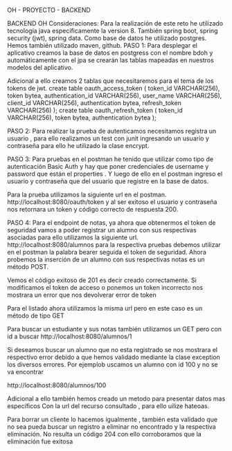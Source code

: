 
OH - PROYECTO - BACKEND



BACKEND OH
Consideraciones:
Para la realización de este reto he utilizado tecnología java específicamente la version 8.
También spring boot, spring security (jwt), spring data.
Como base de datos he utilizado postgres.
Hemos también utilizado maven, github.
PASO 1:
Para desplegar el aplicativo creamos la base de datos en postgress con el nombre bdoh y automáticamente con el jpa se crearán las tablas mapeadas en nuestros modelos del aplicativo.
 
Adicional a ello creamos 2 tablas que necesitaremos para el tema de los tokens de jwt.
create table oauth_access_token (
  token_id VARCHAR(256),
  token bytea,
  authentication_id VARCHAR(256),
  user_name VARCHAR(256),
  client_id VARCHAR(256),
  authentication bytea,
  refresh_token VARCHAR(256)
);
create table oauth_refresh_token (
  token_id VARCHAR(256),
  token bytea,
  authentication bytea
);


PASO 2:
Para realizar la prueba de autenticamos necesitamos registra un usuario , para ello realizamos un test con junit ingresando un usuario y contraseña para ello he utilizado la clase  encrypt.
 


PASO 3:
Para pruebas en el postman he tenido que utilizar como tipo de autenticación Basic Auth y hay que poner credenciales de username y password que están el properties .
Y luego de ello en el postman ingreso el usuario y contraseña que del usuario que registre en la base de datos.
 


Para la prueba utilizamos la siguiente url en el postman.
http://localhost:8080/oauth/token
y al ser exitoso el usuario y contraseña nos retornara un token y código correcto de respuesta 200.
 

PASO 4:
Para el endpoint de notas, ya ahora que obtenermos el token de seguridad vamos a poder registrar un alumno con sus respectivas asociadas para ello utilizamos la siguiente url.
http://localhost:8080/alumnos
para la respectiva pruebas debemos utilizar en el postman la palabra bearer seguida el token de seguridad.
Ahora probemos la inserción de un alumno con sus respectivas notas es un método POST.


Vemos el código exitoso de  201 es decir creado correctamente.
Si modificamos el token de acceso o ponemos un token incorrecto nos mostrara un error que nos devolverar error de token

 

Para el listado ahora utilizamos la misma url pero en este caso es un método de tipo GET

 

Para buscar un estudiante y sus notas también utilizamos un GET pero con id a buscar
http://localhost:8080/alumnos/1

 

Si deseamos buscar un alumno que no esta registrado se nos mostrara el respectivo error debido a que hemos validado mediante la clase exception los diversos errores. Por ejemplob uscamos un alumno con id 100 y no se va encontrar

http://localhost:8080/alumnos/100
 
Adicional a ello también hemos creado un metodo para presentar datos mas específicos  Con la url del recurso consultado , para ello uilize hateoas.
 

Para borrar un cliente lo hacemos igualmente , también esta validado que no sea pueda buscar un registro a eliminar no encontrado y la respectiva eliminación. No resulta un código 204 con ello corroboramos que la eliminación fue exitosa
 













